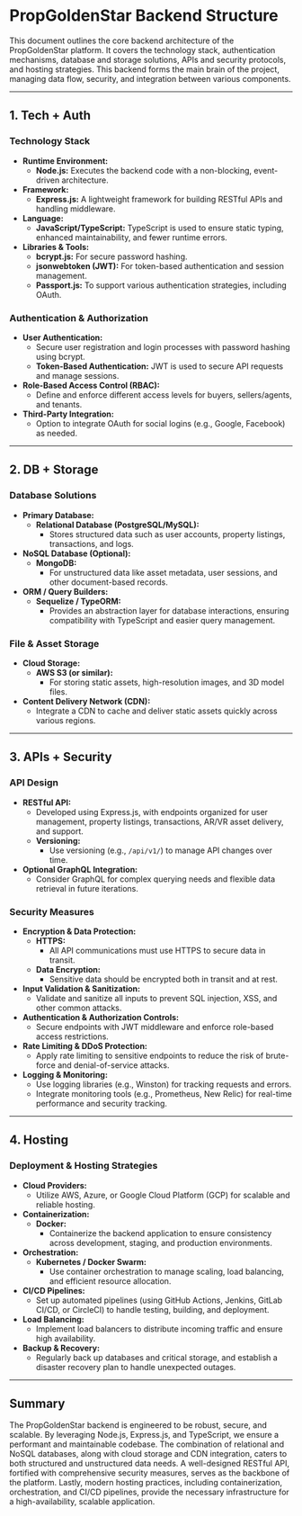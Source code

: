 # PropGoldenStar Backend Structure

This document outlines the core backend architecture of the PropGoldenStar platform. It covers the technology stack, authentication mechanisms, database and storage solutions, APIs and security protocols, and hosting strategies. This backend forms the main brain of the project, managing data flow, security, and integration between various components.

---

## 1. Tech + Auth

### Technology Stack
- **Runtime Environment:**  
  - **Node.js:** Executes the backend code with a non-blocking, event-driven architecture.
- **Framework:**  
  - **Express.js:** A lightweight framework for building RESTful APIs and handling middleware.
- **Language:**  
  - **JavaScript/TypeScript:** TypeScript is used to ensure static typing, enhanced maintainability, and fewer runtime errors.
- **Libraries & Tools:**
  - **bcrypt.js:** For secure password hashing.
  - **jsonwebtoken (JWT):** For token-based authentication and session management.
  - **Passport.js:** To support various authentication strategies, including OAuth.

### Authentication & Authorization
- **User Authentication:**  
  - Secure user registration and login processes with password hashing using bcrypt.
  - **Token-Based Authentication:** JWT is used to secure API requests and manage sessions.
- **Role-Based Access Control (RBAC):**  
  - Define and enforce different access levels for buyers, sellers/agents, and tenants.
- **Third-Party Integration:**  
  - Option to integrate OAuth for social logins (e.g., Google, Facebook) as needed.

---

## 2. DB + Storage

### Database Solutions
- **Primary Database:**  
  - **Relational Database (PostgreSQL/MySQL):**  
    - Stores structured data such as user accounts, property listings, transactions, and logs.
- **NoSQL Database (Optional):**  
  - **MongoDB:**  
    - For unstructured data like asset metadata, user sessions, and other document-based records.
- **ORM / Query Builders:**  
  - **Sequelize / TypeORM:**  
    - Provides an abstraction layer for database interactions, ensuring compatibility with TypeScript and easier query management.

### File & Asset Storage
- **Cloud Storage:**  
  - **AWS S3 (or similar):**  
    - For storing static assets, high-resolution images, and 3D model files.
- **Content Delivery Network (CDN):**  
  - Integrate a CDN to cache and deliver static assets quickly across various regions.

---

## 3. APIs + Security

### API Design
- **RESTful API:**  
  - Developed using Express.js, with endpoints organized for user management, property listings, transactions, AR/VR asset delivery, and support.
  - **Versioning:**  
    - Use versioning (e.g., `/api/v1/`) to manage API changes over time.
- **Optional GraphQL Integration:**  
  - Consider GraphQL for complex querying needs and flexible data retrieval in future iterations.

### Security Measures
- **Encryption & Data Protection:**
  - **HTTPS:**  
    - All API communications must use HTTPS to secure data in transit.
  - **Data Encryption:**  
    - Sensitive data should be encrypted both in transit and at rest.
- **Input Validation & Sanitization:**
  - Validate and sanitize all inputs to prevent SQL injection, XSS, and other common attacks.
- **Authentication & Authorization Controls:**
  - Secure endpoints with JWT middleware and enforce role-based access restrictions.
- **Rate Limiting & DDoS Protection:**
  - Apply rate limiting to sensitive endpoints to reduce the risk of brute-force and denial-of-service attacks.
- **Logging & Monitoring:**
  - Use logging libraries (e.g., Winston) for tracking requests and errors.
  - Integrate monitoring tools (e.g., Prometheus, New Relic) for real-time performance and security tracking.

---

## 4. Hosting

### Deployment & Hosting Strategies
- **Cloud Providers:**  
  - Utilize AWS, Azure, or Google Cloud Platform (GCP) for scalable and reliable hosting.
- **Containerization:**  
  - **Docker:**  
    - Containerize the backend application to ensure consistency across development, staging, and production environments.
- **Orchestration:**
  - **Kubernetes / Docker Swarm:**  
    - Use container orchestration to manage scaling, load balancing, and efficient resource allocation.
- **CI/CD Pipelines:**
  - Set up automated pipelines (using GitHub Actions, Jenkins, GitLab CI/CD, or CircleCI) to handle testing, building, and deployment.
- **Load Balancing:**
  - Implement load balancers to distribute incoming traffic and ensure high availability.
- **Backup & Recovery:**
  - Regularly back up databases and critical storage, and establish a disaster recovery plan to handle unexpected outages.

---

## Summary

The PropGoldenStar backend is engineered to be robust, secure, and scalable. By leveraging Node.js, Express.js, and TypeScript, we ensure a performant and maintainable codebase. The combination of relational and NoSQL databases, along with cloud storage and CDN integration, caters to both structured and unstructured data needs. A well-designed RESTful API, fortified with comprehensive security measures, serves as the backbone of the platform. Lastly, modern hosting practices, including containerization, orchestration, and CI/CD pipelines, provide the necessary infrastructure for a high-availability, scalable application.

